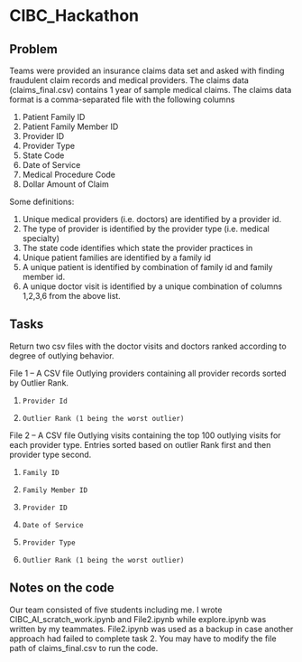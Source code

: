 # CIBC_Hackathon
## Problem
Teams were provided an insurance claims data set and asked with finding fraudulent claim records and medical providers.  The claims data (claims_final.csv) contains 1 year of sample medical claims.
The claims data format is a comma-separated file with the following columns
1. Patient Family ID
2. Patient Family Member ID
3. Provider ID
4. Provider Type
5. State Code
6. Date of Service
7. Medical Procedure Code
8. Dollar Amount of Claim

Some definitions:
1. Unique medical providers (i.e. doctors) are identified by a provider id.
2. The type of provider is identified by the provider type (i.e. medical specialty)
3. The state code identifies which state the provider practices in
4. Unique patient families are identified by a family id
5. A unique patient is identified by combination of family id and family member id.
6. A unique doctor visit is identified by a unique combination of columns 1,2,3,6 from the above list.

## Tasks
Return two csv files with the doctor visits and doctors ranked according to degree of outlying behavior.
 
File 1 – A CSV file Outlying providers containing all provider records sorted by Outlier Rank.
1)     Provider Id
2)     Outlier Rank (1 being the worst outlier)
 
File 2 – A CSV file Outlying visits containing the top 100 outlying visits for each provider type. Entries sorted based on outlier Rank first and then provider type second.
1)     Family ID
2)     Family Member ID
3)     Provider ID
4)     Date of Service
5)     Provider Type
6)     Outlier Rank (1 being the worst outlier)

## Notes on the code
Our team consisted of five students including me. I wrote CIBC_AI_scratch_work.ipynb and File2.ipynb while explore.ipynb was written by my teammates. File2.ipynb was used as a backup in case another approach had failed to complete task 2.
You may have to modify the file path of claims_final.csv to run the code.